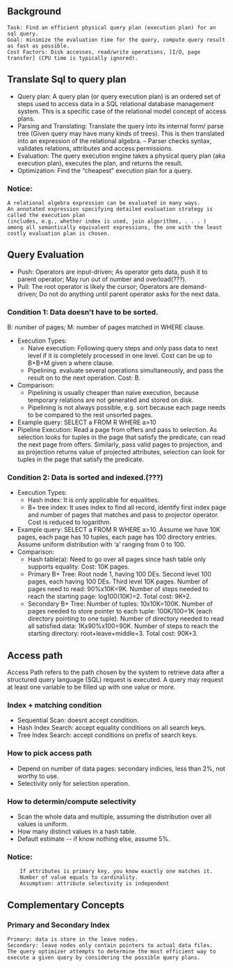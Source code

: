 ## Background
    Task: Find an efficient physical query plan (execution plan) for an sql query.
    Goal: minimize the evaluation time for the query, compute query result as fast as possible.
    Cost Factors: Disk accesses, read/write operations, [I/O, page transfer] (CPU time is typically ignored).

## Translate Sql to query plan
+    Query plan: A query plan (or query execution plan) is an ordered set of steps used to access data in a SQL relational database management system. This is a specific case of the relational model concept of access plans.
+    Parsing and Translating: Translate the query into its internal form/ parse tree (Given query may have many kinds of trees). This is then translated into an expression of the relational algebra. – Parser checks syntax, validates relations, attributes and access permissions.
+    Evaluation: The query execution engine takes a physical query plan (aka execution plan), executes the plan, and returns the result.
+    Optimization: Find the “cheapest” execution plan for a query.

### Notice:
    A relational algebra expression can be evaluated in many ways. 
    An annotated expression specifying detailed evaluation strategy is called the execution plan 
    (includes, e.g., whether index is used, join algorithms, . . . ) 
    among all semantically equivalent expressions, the one with the least costly evaluation plan is chosen.

## Query Evaluation
-    Push: Operators are input-driven; As operator gets data, push it to parent operator; May run out of number and overload(???).
-    Pull: The root operator is likely the cursor; Operators are demand-driven; Do not do anything until parent operator asks for the next data.

### Condition 1: Data doesn't have to be sorted.
B: number of pages; M: number of pages matched in WHERE clause.
+    Execution Types:
     +    Naive execution: Following query steps and only pass data to next level if it is completely processed in one level. Cost can be up to B+B+M given a where clause.
     +    Pipelining. evaluate several operations simultaneously, and pass the result on to the next operation. Cost: B.
+    Comparison:
     +    Pipelining is usually cheaper than naive execution, because temporary relations are not generated and stored on disk.
     +    Pipelining is not always possible, e.g. sort because each page needs to be compared to the rest unsorted pages.
+    Example query: SELECT a FROM R WHERE a>10
+    Pipeline Execution: Read a page from offers and pass to selection. As selection looks for tuples in the page that satisfy the predicate, can read the next page from offers. Similarly, pass valid pages to projection, and as projection returns value of projected attributes, selection can look for tuples in the page that satisfy the predicate.

### Condition 2: Data is sorted and indexed.(???)
+    Execution Types:
     +    Hash index: It is only applicable for equalities.
     +    B+ tree index: It uses index to find all record, identify first index page and number of pages that matches and pass to projector operator. Cost is reduced to logarithm.
+    Example query: SELECT a FROM R WHERE a>10. Assume we have 10K pages, each page has 10 tuples, each page has 100 directory entries. Assume uniform distribution with ‘a’ ranging from 0 to 100. 
+    Comparison:
     +    Hash table(a): Need to go over all pages since hash table only supports equality. Cost: 10K pages.
     +    Primary B+ Tree: Root node 1, having 100 DEs. Second level 100 pages, each having 100 DEs. Third level 10K pages. Number of pages need to read: 90%x10K=9K. Number of steps needed to reach the starting page: log100(10K)=2. Total cost: 9K+2.
     +    Secondary B+ Tree: Number of tuples: 10x10K=100K. Number of pages needed to store pointer to each tuple: 100K/100=1K (each directory pointing to one tuple). Number of directory needed to read all satisfied data: 1Kx90%x100=90K. Number of steps to reach the starting directory: root+leave+middle=3. Total cost: 90K+3.

## Access path
Access Path refers to the path chosen by the system to retrieve data after a structured query language (SQL) request is executed. A query may request at least one variable to be filled up with one value or more.

### Index + matching condition
+    Sequential Scan: doesnt accept condition.
+    Hash Index Search: accept equality conditions on all search keys.
+    Tree Index Search: accept conditions on prefix of search keys.

### How to pick access path
+    Depend on number of data pages: secondary indicies, less than 2%, not worthy to use.
+    Selectivity only for selection operation.

### How to determin/compute selectivity
+    Scan the whole data and multiple, assuming the distribution over all values is uniform.
+    How many distinct values in a hash table.
+    Default estimate -- if know nothing else, assume 5%.

### Notice:
        If attributes is primary key, you know exactly one matches it.
        Number of value equals to cardinality.
        Assumption: attribute selectivity is independent 

## Complementary Concepts
### Primary and Secondary Index
    Primary: data is store in the leave nodes. 
    Secondary: leave nodes only contain pointers to actual data files.
    The query optimizer attempts to determine the most efficient way to execute a given query by considering the possible query plans.